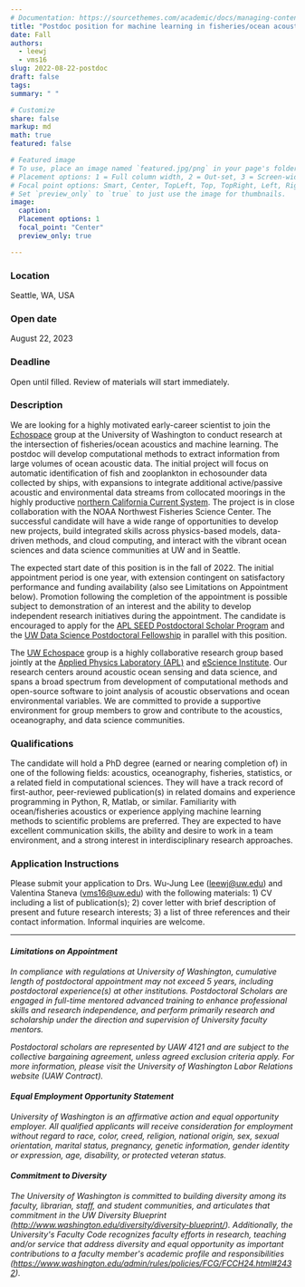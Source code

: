 ```yaml
---
# Documentation: https://sourcethemes.com/academic/docs/managing-content/
title: "Postdoc position for machine learning in fisheries/ocean acoustics for ecological applications"
date: Fall
authors: 
  - leewj
  - vms16
slug: 2022-08-22-postdoc
draft: false
tags: 
summary: " "

# Customize
share: false
markup: md
math: true
featured: false

# Featured image
# To use, place an image named `featured.jpg/png` in your page's folder.
# Placement options: 1 = Full column width, 2 = Out-set, 3 = Screen-width
# Focal point options: Smart, Center, TopLeft, Top, TopRight, Left, Right, BottomLeft, Bottom, BottomRight
# Set `preview_only` to `true` to just use the image for thumbnails.
image:
  caption:
  Placement options: 1
  focal_point: "Center"
  preview_only: true

---
```


### Location
Seattle, WA, USA 

### Open date
August 22, 2023

### Deadline
Open until filled. Review of materials will start immediately.

### Description
We are looking for a highly motivated early-career scientist to join the [Echospace](https://uw-echospace.github.io/) group at the University of Washington to conduct research at the intersection of fisheries/ocean acoustics and machine learning. The postdoc will develop computational methods to extract information from large volumes of ocean acoustic data. The initial project will focus on automatic identification of fish and zooplankton in echosounder data collected by ships, with expansions to integrate additional active/passive acoustic and environmental data streams from collocated moorings in the highly productive [northern California Current System](https://tos.org/oceanography/article/why-is-the-northern-end-of-the-california-current-system-so-productive). The project is in close collaboration with the NOAA Northwest Fisheries Science Center. The successful candidate will have a wide range of opportunities to develop new projects, build integrated skills across physics-based models, data-driven methods, and cloud computing, and interact with the vibrant ocean sciences and data science communities at UW and in Seattle. 

The expected start date of this position is in the fall of 2022. The initial appointment period is one year, with extension contingent on satisfactory performance and funding availability (also see Limitations on Appointment below). Promotion following the completion of the appointment is possible subject to demonstration of an interest and the ability to develop independent research initiatives during the appointment. The candidate is encouraged to apply for the [APL SEED Postdoctoral Scholar Program](https://ap.washington.edu/ahr/position-details/?job_id=99111) and the [UW Data Science Postdoctoral Fellowship](https://escience.washington.edu/uw-data-science-postdoctoral-fellow/) in parallel with this position. 

The [UW Echospace](https://uw-echospace.github.io/) group is a highly collaborative research group based jointly at the [Applied Physics Laboratory (APL)](https://www.apl.washington.edu/) and [eScience Institute](https://escience.washington.edu/). Our research centers around acoustic ocean sensing and data science, and spans a broad spectrum from development of computational methods and open-source software to joint analysis of acoustic observations and ocean environmental variables. We are committed to provide a supportive environment for group members to grow and contribute to the acoustics, oceanography, and data science communities.

### Qualifications
The candidate will hold a PhD degree (earned or nearing completion of) in one of the following fields: acoustics, oceanography, fisheries, statistics, or a related field in computational sciences. They will have a track record of first-author, peer-reviewed publication(s) in related domains and experience programming in Python, R, Matlab, or similar. Familiarity with ocean/fisheries acoustics or experience applying machine learning methods to scientific problems are preferred. They are expected to have excellent communication skills, the ability and desire to work in a team environment, and a strong interest in interdisciplinary research approaches.

### Application Instructions
Please submit your application to Drs. Wu-Jung Lee (leewj@uw.edu) and Valentina Staneva (vms16@uw.edu) with the following materials: 1) CV including a list of publication(s); 2) cover letter with brief description of present and future research interests; 3) a list of three references and their contact information. Informal inquiries are welcome.


------------------------


#### _Limitations on Appointment_
_In compliance with regulations at University of Washington, cumulative length of postdoctoral appointment may not exceed 5 years, including postdoctoral experience(s) at other institutions. Postdoctoral Scholars are engaged in full-time mentored advanced training to enhance professional skills and research independence, and perform primarily research and scholarship under the direction and supervision of University faculty mentors._

_Postdoctoral scholars are represented by UAW 4121 and are subject to the collective bargaining agreement, unless agreed exclusion criteria apply. For more information, please visit the University of Washington Labor Relations website (UAW Contract)._

#### _Equal Employment Opportunity Statement_
_University of Washington is an affirmative action and equal opportunity employer. All qualified applicants will receive consideration for employment without regard to race, color, creed, religion, national origin, sex, sexual orientation, marital status, pregnancy, genetic information, gender identity or expression, age, disability, or protected veteran status._

#### _Commitment to Diversity_
_The University of Washington is committed to building diversity among its faculty, librarian, staff, and student communities, and articulates that commitment in the UW Diversity Blueprint (http://www.washington.edu/diversity/diversity-blueprint/). Additionally, the University's Faculty Code recognizes faculty efforts in research, teaching and/or service that address diversity and equal opportunity as important contributions to a faculty member's academic profile and responsibilities (https://www.washington.edu/admin/rules/policies/FCG/FCCH24.html#2432)._
